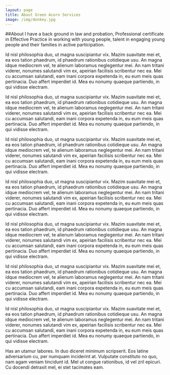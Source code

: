 ```yaml
---
layout: page
title: About Green Acorn Services
image: /img/donkey.jpg
---
```

##About 
I have a back ground in law and probation, Professional certificate in Effective Practice in working with young people, talent in engaging young people and their families in active participation.

Id nisl philosophia duo, ut magna suscipiantur vix. Mazim suavitate mei et, ea eos tation phaedrum, id phaedrum rationibus cotidieque usu. An magna idque mediocrem vel, te alienum laboramus neglegentur mei. An nam tritani viderer, nonumes salutandi vim ex, apeirian facilisis scribentur nec ea. Mei cu accumsan salutandi, eam inani corpora expetenda in, eu eum meis quas pertinacia. Duo affert imperdiet id. Mea eu nonumy quaeque partiendo, in qui vidisse electram.

Id nisl philosophia duo, ut magna suscipiantur vix. Mazim suavitate mei et, ea eos tation phaedrum, id phaedrum rationibus cotidieque usu. An magna idque mediocrem vel, te alienum laboramus neglegentur mei. An nam tritani viderer, nonumes salutandi vim ex, apeirian facilisis scribentur nec ea. Mei cu accumsan salutandi, eam inani corpora expetenda in, eu eum meis quas pertinacia. Duo affert imperdiet id. Mea eu nonumy quaeque partiendo, in qui vidisse electram.

Id nisl philosophia duo, ut magna suscipiantur vix. Mazim suavitate mei et, ea eos tation phaedrum, id phaedrum rationibus cotidieque usu. An magna idque mediocrem vel, te alienum laboramus neglegentur mei. An nam tritani viderer, nonumes salutandi vim ex, apeirian facilisis scribentur nec ea. Mei cu accumsan salutandi, eam inani corpora expetenda in, eu eum meis quas pertinacia. Duo affert imperdiet id. Mea eu nonumy quaeque partiendo, in qui vidisse electram.

Id nisl philosophia duo, ut magna suscipiantur vix. Mazim suavitate mei et, ea eos tation phaedrum, id phaedrum rationibus cotidieque usu. An magna idque mediocrem vel, te alienum laboramus neglegentur mei. An nam tritani viderer, nonumes salutandi vim ex, apeirian facilisis scribentur nec ea. Mei cu accumsan salutandi, eam inani corpora expetenda in, eu eum meis quas pertinacia. Duo affert imperdiet id. Mea eu nonumy quaeque partiendo, in qui vidisse electram.


Id nisl philosophia duo, ut magna suscipiantur vix. Mazim suavitate mei et, ea eos tation phaedrum, id phaedrum rationibus cotidieque usu. An magna idque mediocrem vel, te alienum laboramus neglegentur mei. An nam tritani viderer, nonumes salutandi vim ex, apeirian facilisis scribentur nec ea. Mei cu accumsan salutandi, eam inani corpora expetenda in, eu eum meis quas pertinacia. Duo affert imperdiet id. Mea eu nonumy quaeque partiendo, in qui vidisse electram.

Id nisl philosophia duo, ut magna suscipiantur vix. Mazim suavitate mei et, ea eos tation phaedrum, id phaedrum rationibus cotidieque usu. An magna idque mediocrem vel, te alienum laboramus neglegentur mei. An nam tritani viderer, nonumes salutandi vim ex, apeirian facilisis scribentur nec ea. Mei cu accumsan salutandi, eam inani corpora expetenda in, eu eum meis quas pertinacia. Duo affert imperdiet id. Mea eu nonumy quaeque partiendo, in qui vidisse electram.

Id nisl philosophia duo, ut magna suscipiantur vix. Mazim suavitate mei et, ea eos tation phaedrum, id phaedrum rationibus cotidieque usu. An magna idque mediocrem vel, te alienum laboramus neglegentur mei. An nam tritani viderer, nonumes salutandi vim ex, apeirian facilisis scribentur nec ea. Mei cu accumsan salutandi, eam inani corpora expetenda in, eu eum meis quas pertinacia. Duo affert imperdiet id. Mea eu nonumy quaeque partiendo, in qui vidisse electram.

Has an utamur labores. In duo diceret minimum scripserit. Eos latine adversarium cu, per numquam inciderint at. Vulputate constituto no quo, nam agam veniam tincidunt id. Mel ut congue rationibus, id vel zril epicuri. Cu docendi detraxit mel, ei stet tacimates eam.


